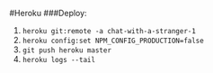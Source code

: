 #Heroku
###Deploy:
1. `heroku git:remote -a chat-with-a-stranger-1`
2. `heroku config:set NPM_CONFIG_PRODUCTION=false`
3. `git push heroku master`
4. `heroku logs --tail`

